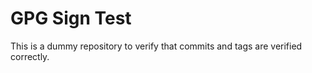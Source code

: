 # GPG Sign Test

This is a dummy repository to verify that commits and tags are verified correctly.
